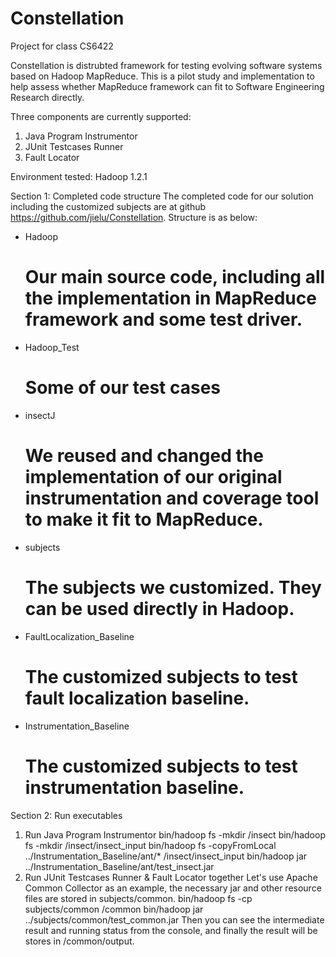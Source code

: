 Constellation
=============

Project for class CS6422

Constellation is distrubted framework for testing evolving software systems based on Hadoop MapReduce. This is a pilot study and implementation to help assess whether MapReduce framework can fit to Software Engineering Research directly. 

Three components are currently supported:
1. Java Program Instrumentor
2. JUnit Testcases Runner
3. Fault Locator

Environment tested:
Hadoop 1.2.1

Section 1: Completed code structure
The completed code for our solution including the customized subjects are at github https://github.com/jielu/Constellation. Structure is as below:
- Hadoop
  # Our main source code, including all the implementation in MapReduce framework and some test driver.
- Hadoop_Test
  # Some of our test cases
- insectJ
  # We reused and changed the implementation of our original instrumentation and coverage tool to make it fit to MapReduce. 
- subjects
  # The subjects we customized. They can be used directly in Hadoop.
- FaultLocalization_Baseline
  # The customized subjects to test fault localization baseline.
- Instrumentation_Baseline
  # The customized subjects to test instrumentation baseline. 

Section 2: Run executables
1. Run Java Program Instrumentor
  bin/hadoop fs -mkdir /insect
  bin/hadoop fs -mkdir /insect/insect_input
  bin/hadoop fs -copyFromLocal ../Instrumentation_Baseline/ant/* /insect/insect_input
  bin/hadoop jar ../Instrumentation_Baseline/ant/test_insect.jar 
2. Run JUnit Testcases Runner & Fault Locator together
  Let's use Apache Common Collector as an example, the necessary jar and other resource files are stored in subjects/common.
  bin/hadoop fs -cp subjects/common /common
  bin/hadoop jar ../subjects/common/test_common.jar
Then you can see the intermediate result and running status from the console, and finally the result will be stores in /common/output.
